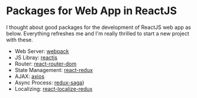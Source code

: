 # Packages for Web App in ReactJS

I thought about good packages for the development of ReactJS web app as below.
Everything refreshes me and I'm really thrilled to start a new project with these.

- Web Server: [webpack](https://webpack.js.org/)
- JS Libray: [reactjs](https://reactjs.org/)
- Router: [react-router-dom](https://reacttraining.com/react-router/)
- State Management: [react-redux](https://redux.js.org/)
- AJAX: [axios](https://github.com/axios/axios)
- Async Process: [redux-saga](https://redux-saga.js.org/))
- Localizing: [react-localize-redux](https://ryandrewjohnson.github.io/react-localize-redux/getting-started/)

